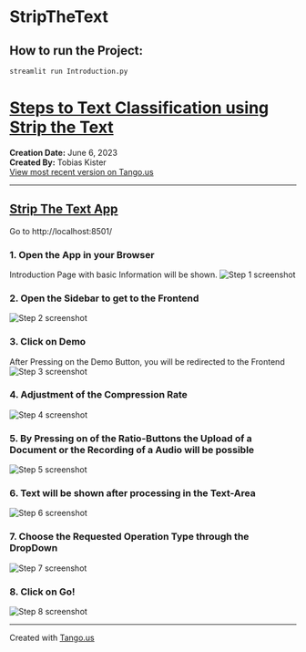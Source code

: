 # StripTheText

## How to run the Project:
```bash
streamlit run Introduction.py
```
# [Steps to Text Classification using Strip the Text](https://app.tango.us/app/workflow/ee7337e1-e909-45c3-8a57-6130643aa8c5?utm_source=markdown&utm_medium=markdown&utm_campaign=workflow%20export%20links)

__Creation Date:__ June 6, 2023  
__Created By:__ Tobias Kister  
[View most recent version on Tango.us](https://app.tango.us/app/workflow/ee7337e1-e909-45c3-8a57-6130643aa8c5?utm_source=markdown&utm_medium=markdown&utm_campaign=workflow%20export%20links)



***




## [Strip The Text App](http://localhost:8501/)
Go to http://localhost:8501/


### 1. Open the App in your Browser
Introduction Page with basic Information will be shown.
![Step 1 screenshot](https://images.tango.us/workflows/ee7337e1-e909-45c3-8a57-6130643aa8c5/steps/b0e17cab-1a3a-47cc-80f4-dabedb5ec94e/720185ec-221c-4445-b437-7c37cfab03b4.png?crop=focalpoint&fit=crop&fp-x=0.5000&fp-y=0.5000&w=1200&border=2%2CF4F2F7&border-radius=8%2C8%2C8%2C8&border-radius-inner=8%2C8%2C8%2C8&blend-align=bottom&blend-mode=normal&blend-x=0&blend-w=1200&blend64=aHR0cHM6Ly9pbWFnZXMudGFuZ28udXMvc3RhdGljL21hZGUtd2l0aC10YW5nby13YXRlcm1hcmstdjIucG5n&mark-x=-3&mark-y=-3&m64=aHR0cHM6Ly9pbWFnZXMudGFuZ28udXMvc3RhdGljL2JsYW5rLnBuZz9tYXNrPWNvcm5lcnMmYm9yZGVyPTQlMkNGRjc0NDImdz0xMjA2Jmg9OTAzJmZpdD1jcm9wJmNvcm5lci1yYWRpdXM9MTA%3D)


### 2. Open the Sidebar to get to the Frontend
![Step 2 screenshot](https://images.tango.us/workflows/ee7337e1-e909-45c3-8a57-6130643aa8c5/steps/249ae286-2a38-45f3-9446-7f02d6dc475e/7d671cc8-05e0-45d0-a745-bbb78eaf5719.png?crop=focalpoint&fit=crop&fp-x=0.2481&fp-y=0.2517&fp-z=1.9878&w=1200&border=2%2CF4F2F7&border-radius=8%2C8%2C8%2C8&border-radius-inner=8%2C8%2C8%2C8&blend-align=bottom&blend-mode=normal&blend-x=0&blend-w=1200&blend64=aHR0cHM6Ly9pbWFnZXMudGFuZ28udXMvc3RhdGljL21hZGUtd2l0aC10YW5nby13YXRlcm1hcmstdjIucG5n&mark-x=3&mark-y=5&m64=aHR0cHM6Ly9pbWFnZXMudGFuZ28udXMvc3RhdGljL2JsYW5rLnBuZz9tYXNrPWNvcm5lcnMmYm9yZGVyPTYlMkNGRjc0NDImdz02MSZoPTYxJmZpdD1jcm9wJmNvcm5lci1yYWRpdXM9MTA%3D)


### 3. Click on Demo
After Pressing on the Demo Button, you will be redirected to the Frontend
![Step 3 screenshot](https://images.tango.us/workflows/ee7337e1-e909-45c3-8a57-6130643aa8c5/steps/37b4e683-71f0-4d4e-917c-0759cef3840b/a5e590d7-55bd-4599-90c5-266a33778f19.png?crop=focalpoint&fit=crop&fp-x=0.0982&fp-y=0.1188&fp-z=2.0732&w=1200&border=2%2CF4F2F7&border-radius=8%2C8%2C8%2C8&border-radius-inner=8%2C8%2C8%2C8&blend-align=bottom&blend-mode=normal&blend-x=0&blend-w=1200&blend64=aHR0cHM6Ly9pbWFnZXMudGFuZ28udXMvc3RhdGljL21hZGUtd2l0aC10YW5nby13YXRlcm1hcmstdjIucG5n&mark-x=17&mark-y=192&m64=aHR0cHM6Ly9pbWFnZXMudGFuZ28udXMvc3RhdGljL2JsYW5rLnBuZz9tYXNrPWNvcm5lcnMmYm9yZGVyPTYlMkNGRjc0NDImdz00NTQmaD01OCZmaXQ9Y3JvcCZjb3JuZXItcmFkaXVzPTEw)


### 4. Adjustment of the Compression Rate
![Step 4 screenshot](https://images.tango.us/workflows/ee7337e1-e909-45c3-8a57-6130643aa8c5/steps/d34f855a-b3ab-4a5a-ac29-c59d33a13d3a/0025fe66-fd07-4370-aab4-ba40c367b3dd.png?crop=focalpoint&fit=crop&fp-x=0.0970&fp-y=0.2447&fp-z=3.1682&w=1200&border=2%2CF4F2F7&border-radius=8%2C8%2C8%2C8&border-radius-inner=8%2C8%2C8%2C8&blend-align=bottom&blend-mode=normal&blend-x=0&blend-w=1200&blend64=aHR0cHM6Ly9pbWFnZXMudGFuZ28udXMvc3RhdGljL21hZGUtd2l0aC10YW5nby13YXRlcm1hcmstdjIucG5n&mark-x=347&mark-y=426&m64=aHR0cHM6Ly9pbWFnZXMudGFuZ28udXMvc3RhdGljL2JsYW5rLnBuZz9tYXNrPWNvcm5lcnMmYm9yZGVyPTYlMkNGRjc0NDImdz00NCZoPTQ0JmZpdD1jcm9wJmNvcm5lci1yYWRpdXM9MTA%3D)


### 5. By Pressing on of the Ratio-Buttons the Upload of a Document or the Recording of a Audio will be possible
![Step 5 screenshot](https://images.tango.us/workflows/ee7337e1-e909-45c3-8a57-6130643aa8c5/steps/7af2b30e-9952-4706-a2cb-7a14f1ef44fc/1db022a0-02fe-4801-859d-8b5338910a35.png?crop=focalpoint&fit=crop&w=1200&border=2%2CF4F2F7&border-radius=8%2C8%2C8%2C8&border-radius-inner=8%2C8%2C8%2C8&blend-align=bottom&blend-mode=normal&blend-x=0&blend-w=1200&blend64=aHR0cHM6Ly9pbWFnZXMudGFuZ28udXMvc3RhdGljL21hZGUtd2l0aC10YW5nby13YXRlcm1hcmstdjIucG5n)


### 6. Text will be shown after processing in the Text-Area
![Step 6 screenshot](https://images.tango.us/workflows/ee7337e1-e909-45c3-8a57-6130643aa8c5/steps/0b633521-a2f7-4b15-a900-d50e6d2154d1/c09592f1-882a-4cc9-9c46-7614d92c7a09.png?crop=focalpoint&fit=crop&fp-x=0.2675&fp-y=0.5366&fp-z=1.8688&w=1200&border=2%2CF4F2F7&border-radius=8%2C8%2C8%2C8&border-radius-inner=8%2C8%2C8%2C8&blend-align=bottom&blend-mode=normal&blend-x=0&blend-w=1200&blend64=aHR0cHM6Ly9pbWFnZXMudGFuZ28udXMvc3RhdGljL21hZGUtd2l0aC10YW5nby13YXRlcm1hcmstdjIucG5n)


### 7. Choose the Requested Operation Type through the DropDown
![Step 7 screenshot](https://images.tango.us/workflows/ee7337e1-e909-45c3-8a57-6130643aa8c5/steps/7bd2478a-bdff-42c6-a416-29518075b7c5/e6d77db1-0f32-4135-9138-ad79b69d1807.png?crop=focalpoint&fit=crop&fp-x=0.1806&fp-y=0.8569&fp-z=3.1149&w=1200&border=2%2CF4F2F7&border-radius=8%2C8%2C8%2C8&border-radius-inner=8%2C8%2C8%2C8&blend-align=bottom&blend-mode=normal&blend-x=0&blend-w=1200&blend64=aHR0cHM6Ly9pbWFnZXMudGFuZ28udXMvc3RhdGljL21hZGUtd2l0aC10YW5nby13YXRlcm1hcmstdjIucG5n&mark-x=561&mark-y=447&m64=aHR0cHM6Ly9pbWFnZXMudGFuZ28udXMvc3RhdGljL2JsYW5rLnBuZz9tYXNrPWNvcm5lcnMmYm9yZGVyPTYlMkNGRjc0NDImdz03OSZoPTEwMCZmaXQ9Y3JvcCZjb3JuZXItcmFkaXVzPTEw)


### 8. Click on Go!
![Step 8 screenshot](https://images.tango.us/workflows/ee7337e1-e909-45c3-8a57-6130643aa8c5/steps/8fce7d2f-d1f1-4b6b-b25e-84c7e1f96099/4b8edd7f-d8f8-4d44-9f37-cad42cda6ffa.png?crop=focalpoint&fit=crop&fp-x=0.2700&fp-y=0.8554&fp-z=2.2357&w=1200&border=2%2CF4F2F7&border-radius=8%2C8%2C8%2C8&border-radius-inner=8%2C8%2C8%2C8&blend-align=bottom&blend-mode=normal&blend-x=0&blend-w=1200&blend64=aHR0cHM6Ly9pbWFnZXMudGFuZ28udXMvc3RhdGljL21hZGUtd2l0aC10YW5nby13YXRlcm1hcmstdjIucG5n&mark-x=402&mark-y=572&m64=aHR0cHM6Ly9pbWFnZXMudGFuZ28udXMvc3RhdGljL2JsYW5rLnBuZz9tYXNrPWNvcm5lcnMmYm9yZGVyPTYlMkNGRjc0NDImdz0zOTUmaD02OSZmaXQ9Y3JvcCZjb3JuZXItcmFkaXVzPTEw)


***
Created with [Tango.us](https://tango.us?utm_source=markdown&utm_medium=markdown&utm_campaign=workflow%20export%20links)
